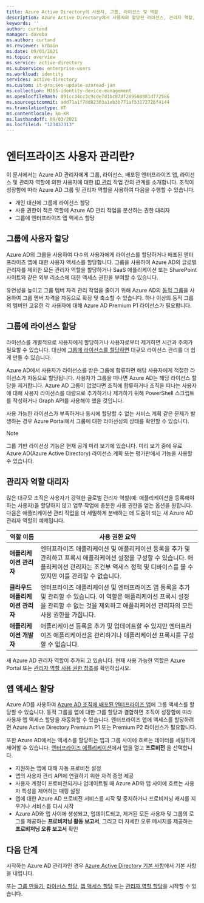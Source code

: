 ```yaml
---
title: Azure Active Directory의 사용자, 그룹, 라이선스 및 역할
description: Azure Active Directory에서 사용자와 할당된 라이선스, 관리자 역할, 그룹 멤버십 간의 관계
keywords: ''
author: curtand
manager: daveba
ms.author: curtand
ms.reviewer: krbain
ms.date: 09/01/2021
ms.topic: overview
ms.service: active-directory
ms.subservice: enterprise-users
ms.workload: identity
services: active-directory
ms.custom: it-pro;seo-update-azuread-jan
ms.collection: M365-identity-device-management
ms.openlocfilehash: 891cc34cc3c9cde7d1bc87df289508881d772586
ms.sourcegitcommit: add71a1f7dd82303a1eb3b771af53172726f4144
ms.translationtype: HT
ms.contentlocale: ko-KR
ms.lasthandoff: 09/03/2021
ms.locfileid: "123437313"
---
```

# <a name="what-is-enterprise-user-management"></a>엔터프라이즈 사용자 관리란?

이 문서에서는 Azure AD 관리자에게 그룹, 라이선스, 배포된 엔터프라이즈 앱, 라이선스 및 관리자 역할에 의한 사용자에 대한 [ID 관리](../fundamentals/active-directory-whatis.md?context=azure%2factive-directory%2fusers-groups-roles%2fcontext%2fugr-context) 작업 간의 관계를 소개합니다. 조직이 성장함에 따라 Azure AD 그룹 및 관리자 역할을 사용하여 다음을 수행할 수 있습니다.

* 개인 대신에 그룹에 라이선스 할당
* 사용 권한이 적은 역할에 Azure AD 관리 작업을 분산하는 권한 대리자
* 그룹에 엔터프라이즈 앱 액세스 할당

## <a name="assign-users-to-groups"></a>그룹에 사용자 할당

Azure AD의 그룹을 사용하여 다수의 사용자에게 라이선스를 할당하거나 배포된 엔터프라이즈 앱에 대한 사용자 액세스를 할당합니다. 그룹을 사용하여 Azure AD의 글로벌 관리자를 제외한 모든 관리자 역할을 할당하거나 SaaS 애플리케이션 또는 SharePoint 사이트와 같은 외부 리소스에 대한 액세스 권한을 부여할 수 있습니다.

유연성을 높이고 그룹 멤버 자격 관리 작업을 줄이기 위해 Azure AD의 [동적 그룹](groups-create-rule.md)을 사용하여 그룹 멤버 자격을 자동으로 확장 및 축소할 수 있습니다. 하나 이상의 동적 그룹의 멤버인 고유한 각 사용자에 대해 Azure AD Premium P1 라이선스가 필요합니다.

## <a name="assign-licenses-to-groups"></a>그룹에 라이선스 할당

라이선스를 개별적으로 사용자에게 할당하거나 사용자로부터 제거하면 시간과 주의가 필요할 수 있습니다. 대신에 [그룹에 라이선스를 할당하면](../fundamentals/license-users-groups.md?context=azure%2factive-directory%2fusers-groups-roles%2fcontext%2fugr-context) 대규모 라이선스 관리를 더 쉽게 만들 수 있습니다.

Azure AD에서 사용자가 라이선스를 받은 그룹에 합류하면 해당 사용자에게 적절한 라이선스가 자동으로 할당됩니다. 사용자가 그룹을 떠나면 Azure AD는 해당 라이선스 할당을 제거합니다. Azure AD 그룹이 없었다면 조직에 합류하거나 조직을 떠나는 사용자에 대해 사용자 라이선스를 대량으로 추가하거나 제거하기 위해 PowerShell 스크립트를 작성하거나 Graph API를 사용해야 했을 것입니다.

사용 가능한 라이선스가 부족하거나 동시에 할당할 수 없는 서비스 계획 같은 문제가 발생하는 경우 Azure Portal에서 그룹에 대한 라이선싱의 상태를 확인할 수 있습니다.

>[!NOTE]
>그룹 기반 라이선싱 기능은 현재 공개 미리 보기에 있습니다. 미리 보기 중에 유료 Azure AD(Azure Active Directory) 라이선스 계획 또는 평가판에서 기능을 사용할 수 있습니다.

## <a name="delegate-administrator-roles"></a>관리자 역할 대리자

많은 대규모 조직은 사용자가 강력한 글로벌 관리자 역할(예: 애플리케이션을 등록해야 하는 사용자)을 할당하지 않고 업무 작업에 충분한 사용 권한을 얻는 옵션을 원합니다. 다음은 애플리케이션 관리 작업을 더 세밀하게 분배하는 데 도움이 되는 새 Azure AD 관리자 역할의 예제입니다.

 역할 이름 | 사용 권한 요약
 --------- | -------------------
 **애플리케이션 관리자** | 엔터프라이즈 애플리케이션 및 애플리케이션 등록을 추가 및 관리하고 프록시 애플리케이션 설정을 구성할 수 있습니다. 애플리케이션 관리자는 조건부 액세스 정책 및 디바이스를 볼 수 있지만 이를 관리할 수 없습니다.
 **클라우드 애플리케이션 관리자** | 엔터프라이즈 애플리케이션 및 엔터프라이즈 앱 등록을 추가 및 관리할 수 있습니다. 이 역할은 애플리케이션 프록시 설정을 관리할 수 없는 것을 제외하고 애플리케이션 관리자의 모든 사용 권한을 가집니다.
**애플리케이션 개발자** | 애플리케이션 등록을 추가 및 업데이트할 수 있지만 엔터프라이즈 애플리케이션을 관리하거나 애플리케이션 프록시를 구성할 수 없습니다.

새 Azure AD 관리자 역할이 추가되 고 있습니다. 현재 사용 가능한 역할은 Azure Portal 또는 [관리자 역할 사용 권한 참조](../roles/permissions-reference.md)를 확인하십시오.

## <a name="assign-app-access"></a>앱 액세스 할당

Azure AD를 사용하여 [Azure AD 조직에 배포된 엔터프라이즈 앱](../manage-apps/assign-user-or-group-access-portal.md?context=azure%2factive-directory%2fusers-groups-roles%2fcontext%2fugr-context)에 그룹 액세스를 할당할 수 있습니다. 동적 그룹을 앱에 대한 그룹 할당과 결합하면 조직이 성장함에 따라 사용자 앱 액세스 할당을 자동화할 수 있습니다. 엔터프라이즈 앱에 액세스를 할당하려면 Azure Active Directory Premium P1 또는 Premium P2 라이선스가 필요합니다.

또한 Azure AD에서는 액세스를 할당하는 앱과 그룹 사이에 흐르는 데이터를 세밀하게 제어할 수 있습니다. [엔터프라이즈 애플리케이션](https://portal.azure.com/#blade/Microsoft_AAD_IAM/StartboardApplicationsMenuBlade/AllApps)에서 앱을 열고 **프로비전** 을 선택합니다.

* 지원하는 앱에 대해 자동 프로비전 설정
* 앱의 사용자 관리 API에 연결하기 위한 자격 증명 제공
* 사용자 계정이 프로비전되거나 업데이트될 때 Azure AD와 앱 사이에 흐르는 사용자 특성을 제어하는 매핑 설정
* 앱에 대한 Azure AD 프로비전 서비스를 시작 및 중지하거나 프로비저닝 캐시를 지우거나 서비스를 다시 시작
* Azure AD와 앱 사이에 생성되고, 업데이트되고, 제거된 모든 사용자 및 그룹의 로그를 제공하는 **프로비저닝 활동 보고서**, 그리고 더 자세한 오류 메시지를 제공하는 **프로비저닝 오류 보고서** 확인

## <a name="next-steps"></a>다음 단계

시작하는 Azure AD 관리자인 경우 [Azure Active Directory 기본 사항](../fundamentals/index.yml)에서 기본 사항을 내립니다.

또는 [그룹 만들기](../fundamentals/active-directory-groups-create-azure-portal.md?context=azure%2factive-directory%2fusers-groups-roles%2fcontext%2fugr-context), [라이선스 할당](../fundamentals/license-users-groups.md?context=azure%2factive-directory%2fusers-groups-roles%2fcontext%2fugr-context), [앱 액세스 할당](../manage-apps/assign-user-or-group-access-portal.md?context=azure%2factive-directory%2fusers-groups-roles%2fcontext%2fugr-context) 또는 [관리자 역할 할당](../roles/permissions-reference.md)을 시작할 수 있습니다.
